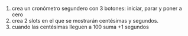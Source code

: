 1. crea un cronómetro segundero con 3 botones: iniciar, parar y poner a cero
2. crea 2 slots en el que se mostrarán centésimas y segundos.
3. cuando las centésimas lleguen a 100 suma +1 segundos
